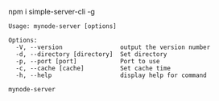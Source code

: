 npm i simple-server-cli -g
```
Usage: mynode-server [options]

Options:
  -V, --version                output the version number
  -d, --directory [directory]  Set directory
  -p, --port [port]            Port to use
  -c, --cache [cache]          Set cache time
  -h, --help                   display help for command
```


`mynode-server`
